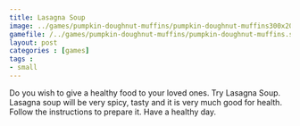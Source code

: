 ```yaml
---
title: Lasagna Soup
image: ../games/pumpkin-doughnut-muffins/pumpkin-doughnut-muffins300x200.jpg
gamefile: /../games/pumpkin-doughnut-muffins/pumpkin-doughnut-muffins.swf
layout: post
categories : [games]
tags : 
- small
---
```


 Do you wish to give a healthy food to your loved ones. Try Lasagna Soup. Lasagna soup will be very spicy, tasty and it is very much good for health. Follow the instructions to prepare it. Have a healthy day.